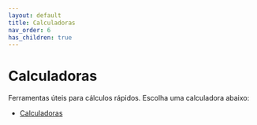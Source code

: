 ```yaml
---
layout: default
title: Calculadoras
nav_order: 6
has_children: true
---
```


# Calculadoras

Ferramentas úteis para cálculos rápidos. Escolha uma calculadora abaixo:

* <a href="https://studio--medcalc-pro-i3lg2.us-central1.hosted.app/">Calculadoras</a>
